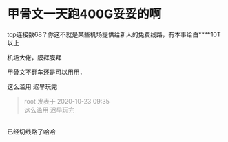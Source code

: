 # 甲骨文一天跑400G妥妥的啊


tcp连接数68？你这不就是某些机场提供给新人的免费线路，有本事给白**艹10T以上

机场大佬，膜拜膜拜

甲骨文不翻车还是可以用用，

这么滥用 迟早玩完

<div class="quote"><blockquote><font color="#999999">r​o​o​t 发表于 2020-10-23 09:35</font><br />
<font color="#999999">这么滥用 迟早玩完</font></blockquote></div><br />
已经切线路了哈哈
